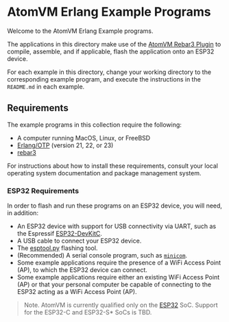 
# AtomVM Erlang Example Programs

Welcome to the AtomVM Erlang Example programs.


The applications in this directory make use of the [AtomVM Rebar3 Plugin](https://github.com/atomvm/atomvm_rebar3_plugin) to compile, assemble, and if applicable, flash the application onto an ESP32 device.

For each example in this directory, change your working directory to the corresponding example program, and execute the instructions in the `README.md` in each example.

## Requirements

The example programs in this collection require the following:

* A computer running MacOS, Linux, or FreeBSD
* [Erlang/OTP](https://www.erlang.org) (version 21, 22, or 23)
* [rebar3](https://rebar3.readme.io)

For instructions about how to install these requirements, consult your local operating system documentation and package management system.

### ESP32 Requirements

In order to flash and run these programs on an ESP32 device, you will need, in addition:

* An ESP32 device with support for USB connectivity via UART, such as the Espressif [ESP32-DevKitC](https://www.espressif.com/en/products/devkits/esp32-devkitc).
* A USB cable to connect your ESP32 device.
* The [esptool.py](https://github.com/espressif/esptool) flashing tool.
* (Recommended) A serial console program, such as [`minicom`](https://en.wikipedia.org/wiki/Minicom).
* Some example applications require the presence of a WiFi Access Point (AP), to which the ESP32 device can connect.
* Some example applications require either an existing WiFi Access Point (AP) or that your personal computer be capable of connecting to the ESP32 acting as a WiFi Access Point (AP).

> Note. AtomVM is currently qualified only on the [ESP32](https://www.espressif.com/en/products/socs/esp32) SoC.  Support for the ESP32-C and ESP32-S* SoCs is TBD.
